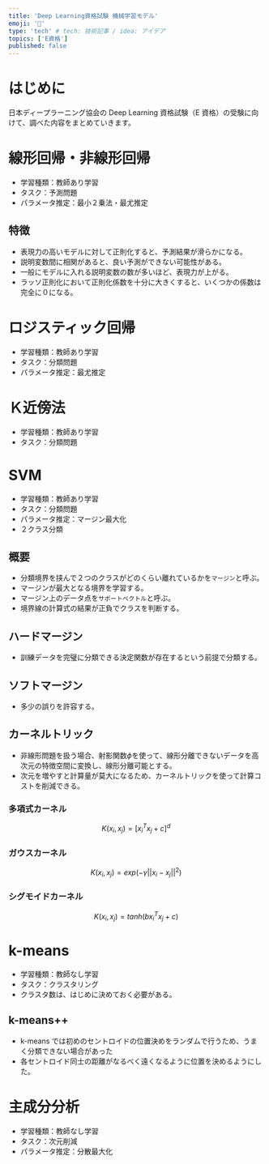 ```yaml
---
title: 'Deep Learning資格試験 機械学習モデル'
emoji: '🎉'
type: 'tech' # tech: 技術記事 / idea: アイデア
topics: ['E資格']
published: false
---
```


# はじめに

日本ディープラーニング協会の Deep Learning 資格試験（E 資格）の受験に向けて、調べた内容をまとめていきます。

# 線形回帰・非線形回帰

- 学習種類：教師あり学習
- タスク：予測問題
- パラメータ推定：最小２乗法・最尤推定

## 特徴

- 表現力の高いモデルに対して正則化すると、予測結果が滑らかになる。
- 説明変数間に相関があると、良い予測ができない可能性がある。
- 一般にモデルに入れる説明変数の数が多いほど、表現力が上がる。
- ラッソ正則化において正則化係数を十分に大きくすると、いくつかの係数は完全に０になる。

# ロジスティック回帰

- 学習種類：教師あり学習
- タスク：分類問題
- パラメータ推定：最尤推定

# Ｋ近傍法

- 学習種類：教師あり学習
- タスク：分類問題

# SVM

- 学習種類：教師あり学習
- タスク：分類問題
- パラメータ推定：マージン最大化
- ２クラス分類

## 概要

- 分類境界を挟んで２つのクラスがどのくらい離れているかを`マージン`と呼ぶ。
- マージンが最大となる境界を学習する。
- マージン上のデータ点を`サポートベクトル`と呼ぶ。
- 境界線の計算式の結果が正負でクラスを判断する。

## ハードマージン

- 訓練データを完璧に分類できる決定関数が存在するという前提で分類する。

## ソフトマージン

- 多少の誤りを許容する。

## カーネルトリック

- 非線形問題を扱う場合、射影関数$\phi$を使って、線形分離できないデータを高次元の特徴空間に変換し、線形分離可能とする。
- 次元を増やすと計算量が莫大になるため、カーネルトリックを使って計算コストを削減できる。

### 多項式カーネル

$$
K(x_i,x_j) = \left[ x_i^Tx_j + c \right]^d
$$

### ガウスカーネル

$$
K(x_i,x_j) = exp(-\gamma ||x_i-x_j||^2)
$$

### シグモイドカーネル

$$
K(x_i,x_j) = tanh(bx_i^Tx_j +c)
$$

# k-means

- 学習種類：教師なし学習
- タスク：クラスタリング
- クラスタ数は、はじめに決めておく必要がある。

## k-means++

- k-means では初めのセントロイドの位置決めをランダムで行うため、うまく分類できない場合があった
- 各セントロイド同士の距離がなるべく遠くなるように位置を決めるようにした。

# 主成分分析

- 学習種類：教師なし学習
- タスク：次元削減
- パラメータ推定：分散最大化
